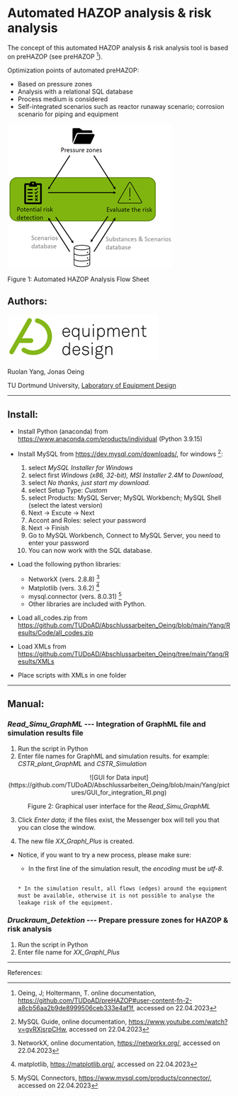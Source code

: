 # Automated HAZOP analysis & risk analysis
The concept of this automated HAZOP analysis & risk analysis tool is based on preHAZOP (see preHAZOP [^1]). 

Optimization points of automated preHAZOP:

- Based on pressure zones
- Analysis with a relational SQL database
- Process medium is considered
- Self-integrated scenarios such as reactor runaway scenario; corrosion scenario for piping and equipment

![HAZOP-Graph](https://github.com/TUDoAD/Abschlussarbeiten_Oeing/blob/main/Yang/pictures/Automated%20HAZOP%20analysis.png)

Figure 1: Automated HAZOP Analysis Flow Sheet

## Authors:
![TU-Do](https://github.com/TUDoAD/preHAZOP/blob/main/figures/TUDO_AD_logo.png)

Ruolan Yang, Jonas Oeing

TU Dortmund University, [Laboratory of Equipment Design](https://ad.bci.tu-dortmund.de/cms/en/laboratory/)

***
## Install:

- Install Python (anaconda) from https://www.anaconda.com/products/individual (Python 3.9.15)

- Install MySQL from https://dev.mysql.com/downloads/, for windows [^2]: 
    1. select *MySQL Installer for Windows*
    2. select first *Windows (x86, 32-bit), MSI Installer 2.4M* to *Download*, 
    3. select *No thanks, just start my download.*
    4. select Setup Type: *Custom*
    5. select Products: MySQL Server; MySQL Workbench; MySQL Shell (select the latest version)
    6. Next -> Excute -> Next
    7. Accont and Roles: select your password
    8. Next -> Finish
    9. Go to MySQL Workbench, Connect to MySQL Server, you need to enter your password
    10. You can now work with the SQL database.

- Load the following python libraries:
  - NetworkX (vers. 2.8.8) [^3]
  - Matplotlib (vers. 3.6.2) [^4]
  - mysql.connector (vers. 8.0.31) [^5]
  - Other libraries are included with Python.

- Load all_codes.zip from https://github.com/TUDoAD/Abschlussarbeiten_Oeing/blob/main/Yang/Results/Code/all_codes.zip

- Load XMLs from https://github.com/TUDoAD/Abschlussarbeiten_Oeing/tree/main/Yang/Results/XMLs

- Place scripts with XMLs in one folder

***
## Manual:

### *Read_Simu_GraphML* --- Integration of GraphML file and simulation results file

1. Run the script in Python
2. Enter file names for GraphML and simulation results. for example: *CSTR_plant_GraphML* and *CSTR_Simulation* 

<div align=center>![GUI for Data input](https://github.com/TUDoAD/Abschlussarbeiten_Oeing/blob/main/Yang/pictures/GUI_for_integration_RI.png)

Figure 2: Graphical user interface for the *Read_Simu_GraphML*</div>

3. Click *Enter data*; if the files exist, the Messenger box will tell you that you can close the window.

4. The new file *XX_Graphl_Plus* is created.

* Notice, if you want to try a new process, please make sure:

  * In the first line of the simulation result, the *encoding* must be *utf-8*.
    ```xml
   <?xml version="1.0" encoding="utf-8"?>
    ```
  * In the simulation result, all flows (edges) around the equipment must be available, otherwise it is not possible to analyse the leakage risk of the equipment.

### *Druckraum_Detektion* --- Prepare pressure zones for HAZOP & risk analysis

1. Run the script in Python
2. Enter file name for *XX_Graphl_Plus*
































***
References:

[^1]: Oeing, J; Holtermann, T. online documentation,   https://github.com/TUDoAD/preHAZOP#user-content-fn-2-a8cb56aa2b9de8999506ceb333e4af1f, accessed on 22.04.2023

[^2]: MySQL Guide, online documentation, https://www.youtube.com/watch?v=gvRXjsrpCHw, accessed on 22.04.2023

[^3]: NetworkX, online documentation, https://networkx.org/, accessed on 22.04.2023

[^4]: matplotlib, https://matplotlib.org/, accessed on 22.04.2023

[^5]: MySQL Connectors, https://www.mysql.com/products/connector/, accessed on 22.04.2023